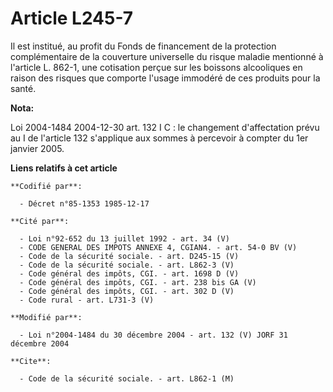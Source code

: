# Article L245-7

Il est institué, au profit du Fonds de financement de la protection complémentaire de la couverture universelle du risque
maladie mentionné à l'article L. 862-1, une cotisation perçue sur les boissons alcooliques en raison des risques que comporte
l'usage immodéré de ces produits pour la santé.

**Nota:**

Loi 2004-1484 2004-12-30 art. 132 I C : le changement d'affectation prévu au I de l'article 132 s'applique aux sommes à
percevoir à compter du 1er janvier 2005.

**Liens relatifs à cet article**

	**Codifié par**:

	  - Décret n°85-1353 1985-12-17

	**Cité par**:

	  - Loi n°92-652 du 13 juillet 1992 - art. 34 (V)
	  - CODE GENERAL DES IMPOTS ANNEXE 4, CGIAN4. - art. 54-0 BV (V)
	  - Code de la sécurité sociale. - art. D245-15 (V)
	  - Code de la sécurité sociale. - art. L862-3 (V)
	  - Code général des impôts, CGI. - art. 1698 D (V)
	  - Code général des impôts, CGI. - art. 238 bis GA (V)
	  - Code général des impôts, CGI. - art. 302 D (V)
	  - Code rural - art. L731-3 (V)

	**Modifié par**:

	  - Loi n°2004-1484 du 30 décembre 2004 - art. 132 (V) JORF 31 décembre 2004

	**Cite**:

	  - Code de la sécurité sociale. - art. L862-1 (M)
